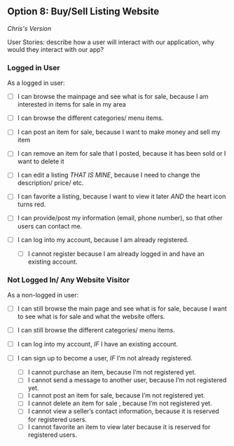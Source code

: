 ## Option 8: Buy/Sell Listing Website 
_Chris's Version_

User Stories: describe how a user will interact with our application, why would they interact with our app?

### Logged in User
As a logged in user:
- [ ] I can browse the mainpage and see what is for sale, because I am interested in items for sale in my area 
- [ ] I can browse the different categories/ menu items.
- [ ] I can post an item for sale, because I want to make money and sell my item
- [ ] I can remove an item for sale that I posted, because it has been sold or I want to delete it
- [ ] I can edit a listing *THAT IS MINE*, because I need to change the description/ price/ etc.
- [ ] I can favorite a listing, because I want to view it later *AND* the heart icon turns red.
- [ ] I can provide/post my information (email, phone number), so that other users can contact me.
- [ ] I can log into my account, because I am already registered.

  - [ ] I cannot register because I am already logged in and have an existing account.



### Not Logged In/ Any Website Visitor
As a non-logged in user:
- [ ] I can still browse the main page and see what is for sale, because I want to see what is for sale and what the website offers.
- [ ] I can still browse the different categories/ menu items.
- [ ] I can log into my account, *IF* I have an existing account.
- [ ] I can sign up to become a user, *IF* I’m not already registered.

  - [ ] I cannot purchase an item, because I’m not registered yet.
  - [ ] I cannot send a message to another user, because I’m not registered yet.
  - [ ] I cannot post an item for sale, because I’m not registered yet.
  - [ ] I cannot delete an item for sale , because I’m not registered yet.
  - [ ] I cannot view a seller’s contact information, because it is reserved for registered users.
  - [ ] I cannot favorite an item to view later because it is reserved for registered users.
